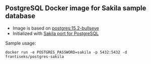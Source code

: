 ## PostgreSQL Docker image for Sakila sample database

* Image is based on [postgres:15.2-bullseye](https://hub.docker.com/_/postgres/)
* Initialized with [Sakila port for PostgreSQL](https://github.com/jOOQ/jOOQ/tree/master/jOOQ-examples/Sakila/postgres-sakila-db) 

Sample usage:
```
docker run -e POSTGRES_PASSWORD=sakila -p 5432:5432 -d frantiseks/postgres-sakila
```
